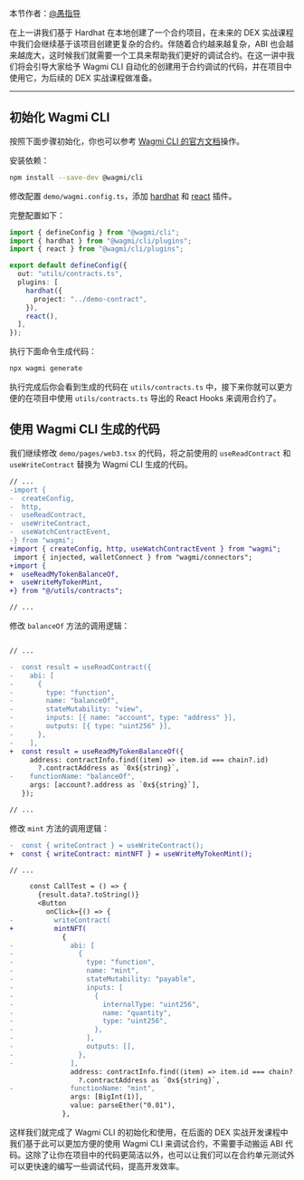 本节作者：[@愚指导](https://x.com/yudao1024)

在上一讲我们基于 Hardhat 在本地创建了一个合约项目，在未来的 DEX 实战课程中我们会继续基于该项目创建更复杂的合约。伴随着合约越来越复杂，ABI 也会越来越庞大，这时候我们就需要一个工具来帮助我们更好的调试合约。在这一讲中我们将会引导大家给予 Wagmi CLI 自动化的创建用于合约调试的代码，并在项目中使用它，为后续的 DEX 实战课程做准备。

---

## 初始化 Wagmi CLI

按照下面步骤初始化，你也可以参考 [Wagmi CLI 的官方文档](https://wagmi.sh/cli/getting-started)操作。

安装依赖：

```bash
npm install --save-dev @wagmi/cli
```

修改配置 `demo/wagmi.config.ts`，添加 [hardhat](https://wagmi.sh/cli/api/plugins/hardhat) 和 [react](https://wagmi.sh/cli/api/plugins/react) 插件。

完整配置如下：

```ts
import { defineConfig } from "@wagmi/cli";
import { hardhat } from "@wagmi/cli/plugins";
import { react } from "@wagmi/cli/plugins";

export default defineConfig({
  out: "utils/contracts.ts",
  plugins: [
    hardhat({
      project: "../demo-contract",
    }),
    react(),
  ],
});
```

执行下面命令生成代码：

```bash
npx wagmi generate
```

执行完成后你会看到生成的代码在 `utils/contracts.ts` 中，接下来你就可以更方便的在项目中使用 `utils/contracts.ts` 导出的 React Hooks 来调用合约了。

## 使用 Wagmi CLI 生成的代码

我们继续修改 `demo/pages/web3.tsx` 的代码，将之前使用的 `useReadContract` 和 `useWriteContract` 替换为 Wagmi CLI 生成的代码。

```diff
// ...
-import {
-  createConfig,
-  http,
-  useReadContract,
-  useWriteContract,
-  useWatchContractEvent,
-} from "wagmi";
+import { createConfig, http, useWatchContractEvent } from "wagmi";
 import { injected, walletConnect } from "wagmi/connectors";
+import {
+  useReadMyTokenBalanceOf,
+  useWriteMyTokenMint,
+} from "@/utils/contracts";

// ...
```

修改 `balanceOf` 方法的调用逻辑：

```diff

// ...

-  const result = useReadContract({
-    abi: [
-      {
-        type: "function",
-        name: "balanceOf",
-        stateMutability: "view",
-        inputs: [{ name: "account", type: "address" }],
-        outputs: [{ type: "uint256" }],
-      },
-    ],
+  const result = useReadMyTokenBalanceOf({
     address: contractInfo.find((item) => item.id === chain?.id)
       ?.contractAddress as `0x${string}`,
-    functionName: "balanceOf",
     args: [account?.address as `0x${string}`],
   });

// ...

```

修改 `mint` 方法的调用逻辑：

```diff
-  const { writeContract } = useWriteContract();
+  const { writeContract: mintNFT } = useWriteMyTokenMint();

// ...

     const CallTest = () => {
       {result.data?.toString()}
       <Button
         onClick={() => {
-          writeContract(
+          mintNFT(
             {
-              abi: [
-                {
-                  type: "function",
-                  name: "mint",
-                  stateMutability: "payable",
-                  inputs: [
-                    {
-                      internalType: "uint256",
-                      name: "quantity",
-                      type: "uint256",
-                    },
-                  ],
-                  outputs: [],
-                },
-              ],
               address: contractInfo.find((item) => item.id === chain?.id)
                 ?.contractAddress as `0x${string}`,
-              functionName: "mint",
               args: [BigInt(1)],
               value: parseEther("0.01"),
             },
```

这样我们就完成了 Wagmi CLI 的初始化和使用，在后面的 DEX 实战开发课程中我们基于此可以更加方便的使用 Wagmi CLI 来调试合约，不需要手动搬运 ABI 代码。这除了让你在项目中的代码更简洁以外，也可以让我们可以在合约单元测试外可以更快速的编写一些调试代码，提高开发效率。

